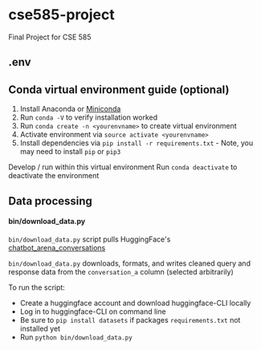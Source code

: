 # cse585-project
Final Project for CSE 585

## .env 

## Conda virtual environment guide (optional)
1. Install Anaconda or [Miniconda](https://docs.anaconda.com/miniconda/)
2. Run `conda -V` to verify installation worked
3. Run `conda create -n <yourenvname>` to create virtual environment 
4. Activate environment via `source activate <yourenvname>`
5. Install dependencies via `pip install -r requirements.txt` - Note, you may need to install `pip` or `pip3`

Develop / run within this virtual environment
Run `conda deactivate` to deactivate the environment

## Data processing
#### bin/download_data.py
`bin/download_data.py` script pulls HuggingFace's [chatbot_arena_conversations](https://huggingface.co/datasets/lmsys/chatbot_arena_conversations/viewer/default/train?sort[column]=judge&sort[direction]=asc&sort[transform]=length)

`bin/download_data.py` downloads, formats, and writes cleaned query and response data from the `conversation_a` column (selected arbitrarily)

To run the script: 
* Create a huggingface account and download huggingface-CLI locally
* Log in to huggingface-CLI on command line
* Be sure to ```pip install datasets``` if packages `requirements.txt` not installed yet
* Run `python bin/download_data.py`
